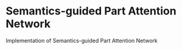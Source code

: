 # Semantics-guided Part Attention Network
Implementation of Semantics-guided Part Attention Network
